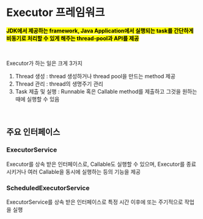 # Executor 프레임워크

<mark>**JDK에서 제공하는 framework, Java Application에서 실행되는 task를 간단하게 비동기로 처리할 수 있게 해주는 thread-pool과 API를 제공**</mark>

</br>

Executor가 하는 일은 크게 3가지
1. Thread 생성 : thread 생성하거나 thread pool을 만드는 method 제공
2. Thread 관리 : thread의 생명주기 관리
3. Task 제출 및 실행 : Runnable 혹은 Callable method를 제출하고 그것을 원하는 때에 실행할 수 있음

</br>

## 주요 인터페이스

### ExecutorService 
Executor를 상속 받은 인터페이스로, Callable도 실행할 수 있으며, Executor를 종료 시키거나 여러 Callable을 동시에 실행하는 등의 기능을 제공

### ScheduledExecutorService
ExecutorService를 상속 받은 인터페이스로 특정 시간 이후에 또는 주기적으로 작업을 실행
